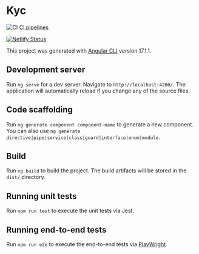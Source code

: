 # Kyc

![CI](https://github.com/vbhvn08/kyc/actions/workflows/test.yml/badge.svg) [CI pipelines](https://github.com/vbhvn08/kyc/actions/workflows/test.yml)

[![Netlify Status](https://api.netlify.com/api/v1/badges/2330b3e0-be2f-4e16-8a43-a7631162365f/deploy-status)](https://app.netlify.com/sites/startling-madeleine-881e3e/deploys)


This project was generated with [Angular CLI](https://github.com/angular/angular-cli) version 17.1.1.

## Development server

Run `ng serve` for a dev server. Navigate to `http://localhost:4200/`. The application will automatically reload if you change any of the source files.

## Code scaffolding

Run `ng generate component component-name` to generate a new component. You can also use `ng generate directive|pipe|service|class|guard|interface|enum|module`.

## Build

Run `ng build` to build the project. The build artifacts will be stored in the `dist/` directory.

## Running unit tests

Run `npm run test` to execute the unit tests via Jest.

## Running end-to-end tests

Run `npm run e2e` to execute the end-to-end tests via [PlayWright](https://playwright.dev/).
